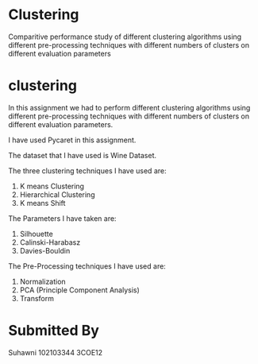 # Clustering
Comparitive performance study of different clustering algorithms using different pre-processing techniques with different numbers of clusters on different evaluation parameters
# clustering 
In this assignment we had to perform different clustering algorithms using different pre-processing techniques with different numbers of clusters on different evaluation parameters.

I have used Pycaret in this assignment.

The dataset that I have used is Wine  Dataset.

The three clustering techniques I have used are:
1. K means Clustering
2. Hierarchical Clustering
3. K means Shift 

The Parameters I have taken are:
1. Silhouette
2. Calinski-Harabasz
3. Davies-Bouldin

The Pre-Processing techniques I have used are:
1. Normalization
2. PCA (Principle Component Analysis)
3. Transform
# Submitted By
Suhawni
102103344
3COE12
